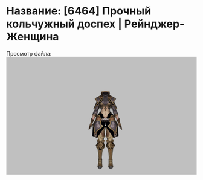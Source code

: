 # Название: [6464] Прочный кольчужный доспех | Рейнджер-Женщина

Просмотр файла:
![p030002.png](p030002.png)